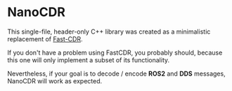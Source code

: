 # NanoCDR

This single-file, header-only C++ library was created as a minimalistic replacement of
[Fast-CDR](https://github.com/eProsima/Fast-CDR).


If you don't have a problem using FastCDR, you probably should, because this one will only implement a
subset of its functionality.

Nevertheless, if your goal is to decode / encode **ROS2** and **DDS** messages, NanoCDR will work as expected.
